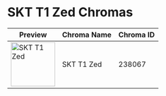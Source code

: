 # SKT T1 Zed Chromas

| Preview | Chroma Name | Chroma ID |
|---|---|---|
| <img src='https://raw.communitydragon.org/latest/plugins/rcp-be-lol-game-data/global/default/v1/champion-chroma-images/238/238067.png' alt='SKT T1 Zed' width='100'> | SKT T1 Zed | 238067 |

